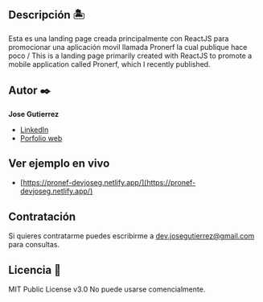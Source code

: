 ## Descripción 🏝

Esta es una landing page creada principalmente con ReactJS para promocionar una aplicación movil llamada Pronerf la cual publique hace poco / This is a landing page primarily created with ReactJS to promote a mobile application called Pronerf, which I recently published.


## Autor ✒️
**Jose Gutierrez**

* [LinkedIn](https://www.linkedin.com/in/devjoseg/)
* [Porfolio web](https://josegutierrez-portafolio.netlify.app/)
  
## Ver ejemplo en vivo 
* [https://pronef-devjoseg.netlify.app/](https://pronef-devjoseg.netlify.app/)
  
## Contratación
Si quieres contratarme puedes escribirme a dev.josegutierrez@gmail.com para consultas.

## Licencia 📄
MIT Public License v3.0
No puede usarse comencialmente.
